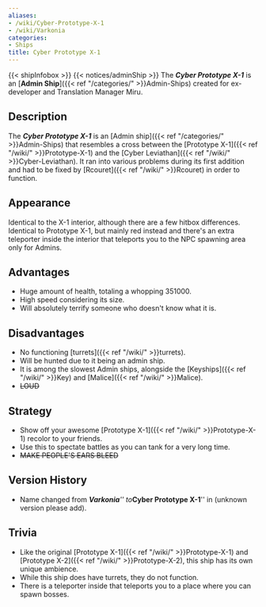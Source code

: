```yaml
---
aliases:
- /wiki/Cyber-Prototype-X-1
- /wiki/Varkonia
categories:
- Ships
title: Cyber Prototype X-1
---
```


{{< shipInfobox >}} {{< notices/adminShip >}} The **_Cyber Prototype X-1_** is an [**Admin Ship**]({{< ref "/categories/" >}}Admin-Ships) created for ex-developer and Translation Manager Miru. 

## Description

The **_Cyber Prototype X-1_** is an [Admin ship]({{< ref "/categories/" >}}Admin-Ships) that resembles a cross between the [Prototype X-1]({{< ref "/wiki/" >}}Prototype-X-1) and the [Cyber Leviathan]({{< ref "/wiki/" >}}Cyber-Leviathan). It ran into various problems during its first addition and had to be fixed by [Rcouret]({{< ref "/wiki/" >}}Rcouret) in order to function.

## Appearance

Identical to the X-1 interior, although there are a few hitbox differences. Identical to Prototype X-1, but mainly red instead and there's an extra teleporter inside the interior that teleports you to the NPC spawning area only for Admins.

## Advantages

- Huge amount of health, totaling a whopping 351000.
- High speed considering its size.
- Will absolutely terrify someone who doesn't know what it is.

## Disadvantages

- No functioning [turrets]({{< ref "/wiki/" >}}turrets).
- Will be hunted due to it being an admin ship.
- It is among the slowest Admin ships, alongside the [Keyships]({{< ref "/wiki/" >}}Key) and [Malice]({{< ref "/wiki/" >}}Malice).
- <s>LOUD</s>

## Strategy

- Show off your awesome [Prototype X-1]({{< ref "/wiki/" >}}Prototype-X-1) recolor to your friends.
- Use this to spectate battles as you can tank for a very long time.
- <s>MAKE PEOPLE'S EARS BLEED</s>

## Version History 

- Name changed from ***Varkonia**'' to***Cyber Prototype X-1**'' in (unknown version please add).

## Trivia

- Like the original [Prototype X-1]({{< ref "/wiki/" >}}Prototype-X-1) and [Prototype X-2]({{< ref "/wiki/" >}}Prototype-X-2), this ship has its own unique ambience.
- While this ship does have turrets, they do not function.
- There is a teleporter inside that teleports you to a place where you can spawn bosses.